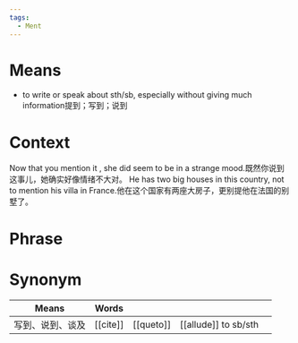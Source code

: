 ```yaml
---
tags:
  - Ment
---
```

# Means
- to write or speak about sth/sb, especially without giving much information提到；写到；说到
# Context
Now that you mention it , she did seem to be in a strange mood.既然你说到这事儿，她确实好像情绪不大对。
He has two big houses in this country, not to mention his villa in France.他在这个国家有两座大房子，更别提他在法国的别墅了。
# Phrase

# Synonym
| Means    | Words    |           |                      |     |
| -------- | -------- | --------- | -------------------- | --- |
| 写到、说到、谈及 | [[cite]] | [[queto]] | [[allude]] to sb/sth |     |
